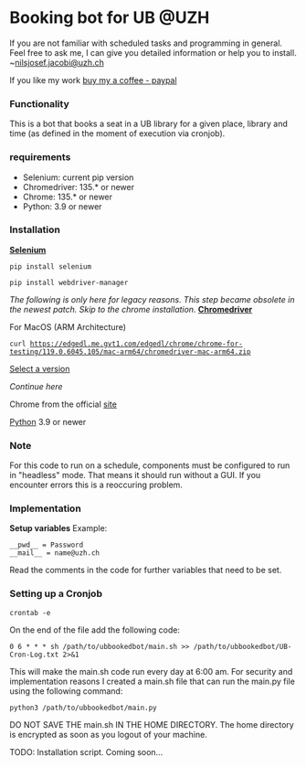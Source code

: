 # Booking bot for UB @UZH

If you are not familiar with scheduled tasks and programming in general. Feel free to ask me, I can give you detailed information or help you to install.
~nilsjosef.jacobi@uzh.ch

If you like my work [buy my a coffee - paypal](https://www.paypal.me/nilsCSJ)


### Functionality
This is a bot that books a seat in a UB library for a given place, library and time (as defined in the moment of execution via cronjob).
### requirements
- Selenium: current pip version
- Chromedriver: 135.* or newer
- Chrome: 135.* or newer
- Python: 3.9 or newer

### Installation
[**Selenium**](https://www.selenium.dev)

<code>pip install selenium</code>

<code>pip install webdriver-manager</code>

*The following is only here for legacy reasons. This step became obsolete in the newest patch. Skip to the chrome installation.*
[**Chromedriver**](https://chromedriver.chromium.org) 

For MacOS (ARM Architecture)

<code>curl https://edgedl.me.gvt1.com/edgedl/chrome/chrome-for-testing/119.0.6045.105/mac-arm64/chromedriver-mac-arm64.zip </code>

[Select a version](https://googlechromelabs.github.io/chrome-for-testing/)

*Continue here*

Chrome from the official [site](https://www.google.de/chrome/?brand=YTUH&gclid=CjwKCAiApaarBhB7EiwAYiMwqlRnbnsNuUgGB8O6Gyj_0hDLWbuQS99gUTPqzgT0d_u82THF9M0rNBoCnEEQAvD_BwE&gclsrc=aw.ds)

[Python](https://www.python.org) 3.9 or newer

### Note
For this code to run on a schedule, components must be configured to run in "headless" mode.
That means it should run without a GUI. If you encounter errors this is a reoccuring problem.

### Implementation

**Setup variables**
Example:
```
__pwd__ = Password
__mail__ = name@uzh.ch
```
Read the comments in the code for further variables that need to be set.

### Setting up a Cronjob

```
crontab -e
```

On the end of the file add the following code:
```
0 6 * * * sh /path/to/ubbookedbot/main.sh >> /path/to/ubbookedbot/UB-Cron-Log.txt 2>&1
```

This will make the main.sh code run every day at 6:00 am. For security and implementation reasons I created a main.sh file that can run the main.py file using the following command:
```
python3 /path/to/ubbookedbot/main.py
```


DO NOT SAVE THE main.sh IN THE HOME DIRECTORY. The home directory is encrypted as soon as you logout of your machine.


TODO: Installation script. Coming soon...